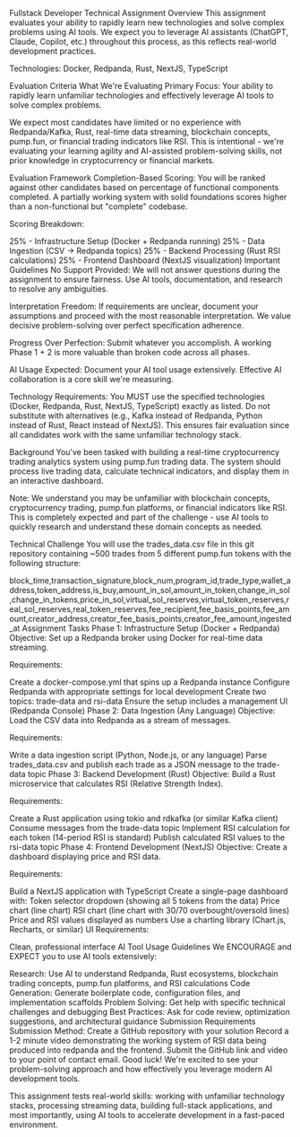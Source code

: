 Fullstack Developer Technical Assignment
Overview
This assignment evaluates your ability to rapidly learn new technologies and solve complex problems using AI tools. We expect you to leverage AI assistants (ChatGPT, Claude, Copilot, etc.) throughout this process, as this reflects real-world development practices.

Technologies: Docker, Redpanda, Rust, NextJS, TypeScript

Evaluation Criteria
What We're Evaluating
Primary Focus: Your ability to rapidly learn unfamiliar technologies and effectively leverage AI tools to solve complex problems.

We expect most candidates have limited or no experience with Redpanda/Kafka, Rust, real-time data streaming, blockchain concepts, pump.fun, or financial trading indicators like RSI. This is intentional - we're evaluating your learning agility and AI-assisted problem-solving skills, not prior knowledge in cryptocurrency or financial markets.

Evaluation Framework
Completion-Based Scoring: You will be ranked against other candidates based on percentage of functional components completed. A partially working system with solid foundations scores higher than a non-functional but "complete" codebase.

Scoring Breakdown:

25% - Infrastructure Setup (Docker + Redpanda running)
25% - Data Ingestion (CSV → Redpanda topics)
25% - Backend Processing (Rust RSI calculations)
25% - Frontend Dashboard (NextJS visualization)
Important Guidelines
No Support Provided: We will not answer questions during the assignment to ensure fairness. Use AI tools, documentation, and research to resolve any ambiguities.

Interpretation Freedom: If requirements are unclear, document your assumptions and proceed with the most reasonable interpretation. We value decisive problem-solving over perfect specification adherence.

Progress Over Perfection: Submit whatever you accomplish. A working Phase 1 + 2 is more valuable than broken code across all phases.

AI Usage Expected: Document your AI tool usage extensively. Effective AI collaboration is a core skill we're measuring.

Technology Requirements: You MUST use the specified technologies (Docker, Redpanda, Rust, NextJS, TypeScript) exactly as listed. Do not substitute with alternatives (e.g., Kafka instead of Redpanda, Python instead of Rust, React instead of NextJS). This ensures fair evaluation since all candidates work with the same unfamiliar technology stack.

Background
You've been tasked with building a real-time cryptocurrency trading analytics system using pump.fun trading data. The system should process live trading data, calculate technical indicators, and display them in an interactive dashboard.

Note: We understand you may be unfamiliar with blockchain concepts, cryptocurrency trading, pump.fun platforms, or financial indicators like RSI. This is completely expected and part of the challenge - use AI tools to quickly research and understand these domain concepts as needed.

Technical Challenge
You will use the trades_data.csv file in this git repository containing ~500 trades from 5 different pump.fun tokens with the following structure:

block_time,transaction_signature,block_num,program_id,trade_type,wallet_address,token_address,is_buy,amount_in_sol,amount_in_token,change_in_sol,change_in_tokens,price_in_sol,virtual_sol_reserves,virtual_token_reserves,real_sol_reserves,real_token_reserves,fee_recipient,fee_basis_points,fee_amount,creator_address,creator_fee_basis_points,creator_fee_amount,ingested_at
Assignment Tasks
Phase 1: Infrastructure Setup (Docker + Redpanda)
Objective: Set up a Redpanda broker using Docker for real-time data streaming.

Requirements:

Create a docker-compose.yml that spins up a Redpanda instance
Configure Redpanda with appropriate settings for local development
Create two topics: trade-data and rsi-data
Ensure the setup includes a management UI (Redpanda Console)
Phase 2: Data Ingestion (Any Language)
Objective: Load the CSV data into Redpanda as a stream of messages.

Requirements:

Write a data ingestion script (Python, Node.js, or any language)
Parse trades_data.csv and publish each trade as a JSON message to the trade-data topic
Phase 3: Backend Development (Rust)
Objective: Build a Rust microservice that calculates RSI (Relative Strength Index).

Requirements:

Create a Rust application using tokio and rdkafka (or similar Kafka client)
Consume messages from the trade-data topic
Implement RSI calculation for each token (14-period RSI is standard)
Publish calculated RSI values to the rsi-data topic
Phase 4: Frontend Development (NextJS)
Objective: Create a dashboard displaying price and RSI data.

Requirements:

Build a NextJS application with TypeScript
Create a single-page dashboard with:
Token selector dropdown (showing all 5 tokens from the data)
Price chart (line chart)
RSI chart (line chart with 30/70 overbought/oversold lines)
Price and RSI values displayed as numbers
Use a charting library (Chart.js, Recharts, or similar)
UI Requirements:

Clean, professional interface
AI Tool Usage Guidelines
We ENCOURAGE and EXPECT you to use AI tools extensively:

Research: Use AI to understand Redpanda, Rust ecosystems, blockchain trading concepts, pump.fun platforms, and RSI calculations
Code Generation: Generate boilerplate code, configuration files, and implementation scaffolds
Problem Solving: Get help with specific technical challenges and debugging
Best Practices: Ask for code review, optimization suggestions, and architectural guidance
Submission Requirements
Submission Method:
Create a GitHub repository with your solution
Record a 1-2 minute video demonstrating the working system of RSI data being produced into redpanda and the frontend.
Submit the GitHub link and video to your point of contact email.
Good luck! We're excited to see your problem-solving approach and how effectively you leverage modern AI development tools.

This assignment tests real-world skills: working with unfamiliar technology stacks, processing streaming data, building full-stack applications, and most importantly, using AI tools to accelerate development in a fast-paced environment.
